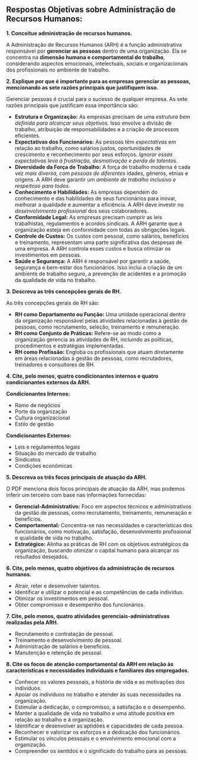 ## Respostas Objetivas sobre Administração de Recursos Humanos:

**1. Conceitue administração de recursos humanos.**

A Administração de Recursos Humanos (ARH) é a função administrativa responsável por **gerenciar as pessoas** dentro de uma organização. Ela se concentra na **dimensão humana e comportamental do trabalho**, considerando aspectos emocionais, intelectuais, sociais e organizacionais dos profissionais no ambiente de trabalho.

**2. Explique por que é importante para as empresas gerenciar as pessoas, mencionando as sete razões principais que justifiquem isso.**

Gerenciar pessoas é crucial para o sucesso de qualquer empresa. As sete razões principais que justificam essa importância são:

- **Estrutura e Organização:** As empresas precisam de uma *estrutura bem definida para alcançar seus objetivos.* Isso envolve a divisão de trabalho, atribuição de responsabilidades e a criação de processos eficientes.
- **Expectativas dos Funcionários:** As pessoas têm *expectativas* em relação ao trabalho, como salários justos, oportunidades de crescimento e reconhecimento por seus esforços. *Ignorar essas expectativas leva à frustração, desmotivação e perda de talentos.*
- **Diversidade da Força de Trabalho:** A força de trabalho moderna é cada vez *mais diversa, com pessoas de diferentes* idades, gêneros, etnias e origens. A ARH deve garantir um *ambiente de trabalho inclusivo e respeitoso para todos.*
- **Conhecimento e Habilidades:** As empresas dependem do conhecimento e das habilidades de seus funcionários para inovar, melhorar a qualidade e aumentar a eficiência. A ARH deve investir no *desenvolvimento profissional* dos seus colaboradores.
- **Conformidade Legal:** As empresas precisam cumprir as leis trabalhistas, regulamentos e acordos sindicais. A ARH garante que a organização esteja em conformidade com todas as obrigações legais.
- **Controle de Custos:** Os custos com pessoal, como salários, benefícios e treinamento, representam uma parte significativa das despesas de uma empresa. A ARH controla esses custos e busca otimizar os investimentos em pessoas.
- **Saúde e Segurança:** A ARH é responsável por garantir a saúde, segurança e bem-estar dos funcionários. Isso inclui a criação de um ambiente de trabalho seguro, a prevenção de acidentes e a promoção da qualidade de vida no trabalho.

**3. Descreva as três concepções gerais de RH.**

As três concepções gerais de RH são:

- **RH como Departamento ou Função:** Uma unidade operacional dentro da organização responsável pelas atividades relacionadas à gestão de pessoas, como recrutamento, seleção, treinamento e remuneração.
- **RH como Conjunto de Práticas:** Refere-se ao modo como a organização gerencia as atividades de RH, incluindo as políticas, procedimentos e estratégias implementadas.
- **RH como Profissão:** Engloba os profissionais que atuam diretamente em áreas relacionadas à gestão de pessoas, como recrutadores, treinadores e consultores de RH.

**4. Cite, pelo menos, quatro condicionantes internos e quatro condicionantes externos da ARH.**

**Condicionantes Internos:**

- Ramo de negócios
- Porte da organização
- Cultura organizacional
- Estilo de gestão

**Condicionantes Externos:**

- Leis e regulamentos legais
- Situação do mercado de trabalho
- Sindicatos
- Condições econômicas

**5. Descreva os três focos principais de atuação da ARH.**

O PDF menciona dois focos principais de atuação da ARH, mas podemos inferir um terceiro com base nas informações fornecidas:

- **Gerencial-Administrativo:** Foco em aspectos técnicos e administrativos da gestão de pessoas, como recrutamento, treinamento, remuneração e benefícios.
- **Comportamental:** Concentra-se nas necessidades e características dos funcionários, como motivação, satisfação, desenvolvimento profissional e qualidade de vida no trabalho.
- **Estratégico:** Alinha as práticas de RH com os objetivos estratégicos da organização, buscando otimizar o capital humano para alcançar os resultados desejados.

**6. Cite, pelo menos, quatro objetivos da administração de recursos humanos.**

- Atrair, reter e desenvolver talentos.
- Identificar e utilizar o potencial e as competências de cada indivíduo.
- Otimizar os investimentos em pessoal.
- Obter compromisso e desempenho dos funcionários.

**7. Cite, pelo menos, quatro atividades gerenciais-administrativas realizadas pela ARH.**

- Recrutamento e contratação de pessoal.
- Treinamento e desenvolvimento de pessoal.
- Administração de salários e benefícios.
- Manutenção e retenção de pessoal.

**8. Cite os focos de atenção comportamental da ARH em relação às características e necessidades individuais e familiares dos empregados.**

- Conhecer os valores pessoais, a história de vida e as motivações dos indivíduos.
- Apoiar os indivíduos no trabalho e atender às suas necessidades na organização.
- Estimular a dedicação, o compromisso, a satisfação e o desempenho.
- Manter a qualidade de vida no trabalho e uma atitude positiva em relação ao trabalho e à organização.
- Identificar e desenvolver as aptidões e capacidades de cada pessoa.
- Reconhecer e valorizar os esforços e a dedicação dos funcionários.
- Estimular os vínculos pessoais e o envolvimento emocional com a organização.
- Compreender os sentidos e o significado do trabalho para as pessoas.


